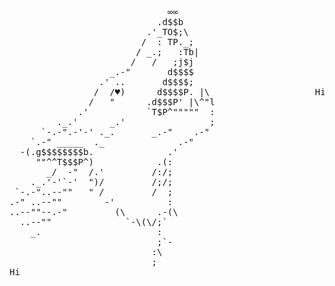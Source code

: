 <pre>                         
                              ∞∞
                            .d$$b
                          .'_TO$;\
                         /  : TP._;
                        / _.;   :Tb|
                       /   /   ;j$j
                   _.-"       d$$$$
                 .' ..       d$$$$;
                /  /♥)      d$$$$P. |\                    Hi I am Naman.
               /   "      .d$$$P' |\^"l                   
             .'           `T$P^"""""  :
         ._.'      _.'                ;
      `-.-".-'-' ._.       _.-"    .-"
    `.-" _____  ._              .-"
  -(.g$$$$$$$$b.              .'                                  
     ""^^T$$$P^)            .(:
       _/  -"  /.'         /:/;
    ._.'-'`-'  ")/         /;/;
 `-.-"..--""   " /         /  ;
.-" ..--""        -'          :
..--""--.-"         (\      .-(\
  ..--""              `-\(\/;`
    _.                      :
                            ;`-
                           :\
                           ;  
Hi
</pre>

